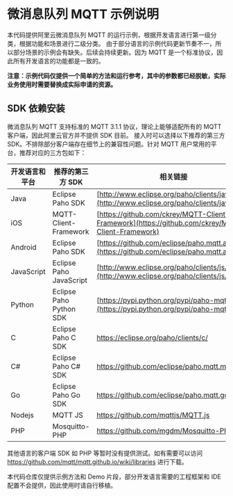 # 微消息队列 MQTT 示例说明
 
本代码提供阿里云微消息队列 MQTT 的运行示例，根据开发语言进行第一级分类，根据功能和场景进行二级分类。
由于部分语言的示例代码更新节奏不一，所以部分场景的示例会有缺失。后续会持续更新。因为 MQTT 是一个标准协议，因此所有开发语言的功能都是一致的。

**注意：示例代码仅提供一个简单的方法和运行参考，其中的参数都已经脱敏，实际业务使用时需要替换成实际申请的资源。**

## SDK 依赖安装
微消息队列 MQTT 支持标准的 MQTT 3.1.1 协议，理论上能够适配所有的 MQTT 客户端，因此阿里云官方并不提供 SDK 目前。
接入时可以选择以下推荐的第三方 SDK。不排除部分客户端存在细节上的兼容性问题。针对 MQTT 用户常用的平台，推荐对应的三方包如下：

| 开发语言和平台       | 推荐的第三方 SDK              | 相关链接                                     |
| ---------- | ----------------------- | ---------------------------------------- |
| Java       | Eclipse Paho SDK        | [http://www.eclipse.org/paho/clients/java/](http://www.eclipse.org/paho/clients/java/) |
| iOS        | MQTT-Client-Framework   | [https://github.com/ckrey/MQTT-Client-Framework](https://github.com/ckrey/MQTT-Client-Framework) |
| Android    | Eclipse Paho SDK        | [https://github.com/eclipse/paho.mqtt.android](https://github.com/eclipse/paho.mqtt.android) |
| JavaScript | Eclipse Paho JavaScript | [http://www.eclipse.org/paho/clients/js/](http://www.eclipse.org/paho/clients/js/) |
| Python | Eclipse Paho Python SDK | [https://pypi.python.org/pypi/paho-mqtt/](https://pypi.python.org/pypi/paho-mqtt/) |
|C| Eclipse Paho C SDK|https://eclipse.org/paho/clients/c/|
|C#| Eclipse Paho C# SDK|https://github.com/eclipse/paho.mqtt.m2mqtt|
|Go|Eclipse Paho Go SDK|https://github.com/eclipse/paho.mqtt.golang|
|Nodejs|MQTT JS|https://github.com/mqttjs/MQTT.js|
|PHP|Mosquitto-PHP|https://github.com/mgdm/Mosquitto-PHP|

其他语言的客户端 SDK 如 PHP 等暂时没有提供测试。如有需要可以访问 https://github.com/mqtt/mqtt.github.io/wiki/libraries 进行下载。

本代码仓库仅提供示例方法和 Demo 片段，部分开发语言需要的工程框架和 IDE 配置不会提供，因此使用时请自行移植。



